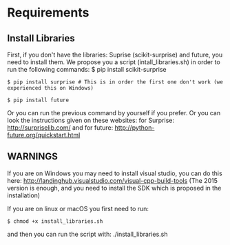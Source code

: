 Requirements
================

Install Libraries
-------------------

First, if you don't have the libraries: Suprise (scikit-surprise) and future, you need to install them. We propose you a script (intall_libraries.sh) in order to run the following commands:
	$ pip install scikit-surprise

	$ pip install surprise # This is in order the first one don't work (we experienced this on Windows)

	$ pip install future


Or you can run the previous command by yourself if you prefer. 
Or you can look the instructions given on these websites: for Surprise: http://surpriselib.com/ and for future: http://python-future.org/quickstart.html

WARNINGS
------------------

If you are on Windows you may need to install visual studio, you can do this here: http://landinghub.visualstudio.com/visual-cpp-build-tools
(The 2015 version is enough, and you need to install the SDK which is proposed in the installation)

If you are on linux or macOS you first need to run: 

	$ chmod +x install_libraries.sh

and then you can run the script with: ./install_libraries.sh



